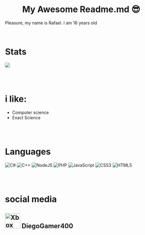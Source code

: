 <h1 align="center"> My Awesome Readme.md 😎 </h1>
<p>Pleasure, my name is Rafael. I am 16 years old</p>
<br/>

# Stats
<img src="https://github-readme-stats.vercel.app/api?username=AtomScript&count_private=true&theme=blueberry"/>

<br><br>

# i like:
- Computer science
- Exact Science

<br><br>

# Languages
<span>
<img alt="C#" src="https://img.shields.io/badge/c%23%20-%23239120.svg?&style=for-the-badge&logo=c-sharp&logoColor=white"/>
<img alt="C++" src="https://img.shields.io/badge/c++%20-%2300599C.svg?&style=for-the-badge&logo=c%2B%2B&ogoColor=white"/>
<img alt="NodeJS" src="https://img.shields.io/badge/node.js%20-%2343853D.svg?&style=for-the-badge&logo=node.js&logoColor=white"/>
<img alt="PHP" src="https://img.shields.io/badge/php-%23777BB4.svg?&style=for-the-badge&logo=php&logoColor=white"/>
<img alt="JavaScript" src="https://img.shields.io/badge/javascript%20-%23323330.svg?&style=for-the-badge&logo=javascript&logoColor=%23F7DF1E"/>
<img alt="CSS3" src="https://img.shields.io/badge/css3%20-%231572B6.svg?&style=for-the-badge&logo=css3&logoColor=white"/>
<img alt="HTML5" src="https://img.shields.io/badge/html5%20-%23E34F26.svg?&style=for-the-badge&logo=html5&logoColor=white"/>
</span>

<br><br>

# social media

<h2><img alt="Xbox" src="https://img.shields.io/badge/xbox%20-%23107C10.svg?&style=for-the-badge&logo=xbox&logoColor=white" width="50px"/> DiegoGamer400</h2>

